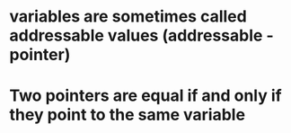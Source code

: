 # variables are sometimes called addressable values (addressable - pointer)

# Two pointers are equal if and only if they point to the same variable
